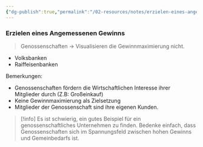 ```yaml
---
{"dg-publish":true,"permalink":"/02-resources/notes/erzielen-eines-angemessenen-gewinns/","tags":["bwl"],"noteIcon":"","updated":"2024-06-10T02:02:17.747+02:00"}
---
```


### Erzielen eines Angemessenen Gewinns
> Genossenschaften -> Visualisieren die Gewinnmaximierung nicht.

- Volksbanken  
- Raiffeisenbanken

Bemerkungen:
- Genossenschaften fördern die Wirtschaftlichen Interesse ihrer Mitglieder durch (Z.B: Großeinkauf)
- Keine Gewinnmaximierung als Zielsetzung
- Mitglieder der Genossenschaft sind ihre eigenen Kunden.

>[!info] 
>Es ist schwierig, ein gutes Beispiel für ein genossenschaftliches Unternehmen zu finden. Bedenke einfach, dass Genossenschaften sich im Spannungsfeld zwischen hohen Gewinns und Gemeinbedarfs ist.


